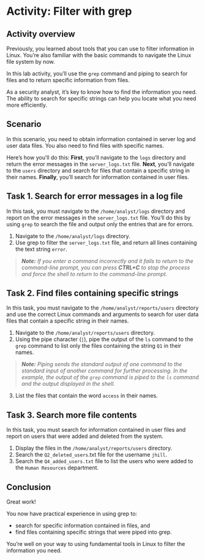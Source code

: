 # Activity: Filter with grep

## Activity overview
Previously, you learned about tools that you can use to filter information in Linux. You’re also familiar with the basic commands to navigate the Linux file system by now.

In this lab activity, you’ll use the `grep` command and piping to search for files and to return specific information from files.

As a security analyst, it’s key to know how to find the information you need. The ability to search for specific strings can help you locate what you need more efficiently.

## Scenario
In this scenario, you need to obtain information contained in server log and user data files. You also need to find files with specific names.

Here’s how you’ll do this: **First**, you’ll navigate to the `logs` directory and return the error messages in the `server_logs.txt` file. **Next**, you’ll navigate to the `users` directory and search for files that contain a specific string in their names. **Finally**, you’ll search for information contained in user files.

## Task 1. Search for error messages in a log file
In this task, you must navigate to the `/home/analyst/logs` directory and report on the error messages in the `server_logs.txt` file. You’ll do this by using `grep` to search the file and output only the entries that are for errors.

1. Navigate to the `/home/analyst/logs` directory.
2. Use grep to filter the `server_logs.txt` file, and return all lines containing the text string `error`.

> ***Note:** If you enter a command incorrectly and it fails to return to the command-line prompt, you can press **CTRL+C** to stop the process and force the shell to return to the command-line prompt.*

## Task 2. Find files containing specific strings
In this task, you must navigate to the `/home/analyst/reports/users` directory and use the correct Linux commands and arguments to search for user data files that contain a specific string in their names.

1. Navigate to the `/home/analyst/reports/users` directory.
2. Using the pipe character (`|`), pipe the output of the `ls` command to the `grep` command to list only the files containing the string `Q1` in their names.

> ***Note:** Piping sends the standard output of one command to the standard input of another command for further processing. In the example, the output of the `grep` command is piped to the `ls` command and the output displayed in the shell.*

3. List the files that contain the word `access` in their names.

## Task 3. Search more file contents
In this task, you must search for information contained in user files and report on users that were added and deleted from the system.

1. Display the files in the `/home/analyst/reports/users` directory.
2. Search the `Q2_deleted_users`.txt file for the username `jhill`.
3. Search the `Q4_added_users.txt` file to list the users who were added to the `Human Resources` department.

## Conclusion
Great work!

You now have practical experience in using grep to:

- search for specific information contained in files, and
- find files containing specific strings that were piped into grep.
  
You’re well on your way to using fundamental tools in Linux to filter the information you need.
